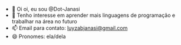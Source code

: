 - 👋 Oi oi, eu sou @Dot-Janasi
- 👀 Tenho interesse em aprender mais linguagens de programação e trabalhar na área no futuro
- 📫 Email para contato: luyzabjanasi@gmail.com
- 😄 Pronomes: ela/dela
<!---
Dot-Janasi/Dot-Janasi is a ✨ special ✨ repository because its `README.md` (this file) appears on your GitHub profile.
You can click the Preview link to take a look at your changes.
--->
